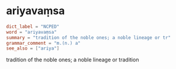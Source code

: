 # ariyavaṃsa

``` toml
dict_label = "NCPED"
word = "ariyavaṃsa"
summary = "tradition of the noble ones; a noble lineage or tr"
grammar_comment = "m.(n.) a"
see_also = ["ariya"]
```

tradition of the noble ones; a noble lineage or tradition

